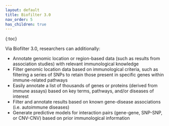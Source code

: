 ```yaml
---
layout: default
title: Biofilter 3.0
nav_order: 5
has_children: true
---
```



{:toc}

Via Biofilter 3.0, researchers can additionally:

* Annotate genomic location or region-based data (such as results from association studies) with relevant immunological knowledge
* Filter genomic location data based on immunological criteria, such as filtering a series of SNPs to retain those present in specific genes within immune-related pathways
* Easily annotate a list of thousands of genes or proteins (derived from immune assays) based on key terms, pathways, and/or diseases of interest
* Filter and annotate results based on known gene-disease associations (i.e. autoimmune diseases)
* Generate predictive models for interaction pairs (gene-gene, SNP-SNP, or CNV-CNV) based on prior immunological information
